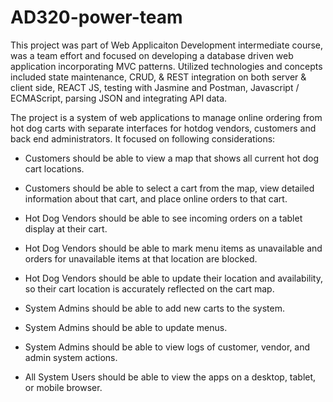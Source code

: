 # AD320-power-team

This project was part of Web Applicaiton Development intermediate course, was a team effort and focused on developing a database driven web application incorporating MVC patterns. Utilized technologies and concepts included state maintenance, CRUD, & REST integration on both server & client side, REACT JS, testing with Jasmine and Postman,
Javascript / ECMAScript, parsing JSON and integrating API data.

The project is a system of web applications to manage online ordering from hot dog carts with separate interfaces for hotdog vendors, customers and back end administrators.
It focused on following considerations: 

- Customers should be able to view a map that shows all current hot dog cart locations. 

- Customers should be able to select a cart from the map, view detailed information about that cart, and place online orders to that cart.

- Hot Dog Vendors should be able to see incoming orders on a tablet display at their cart.

- Hot Dog Vendors should be able to mark menu items as unavailable and orders for unavailable items at that location are blocked.

- Hot Dog Vendors should be able to update their location and availability, so their cart location is accurately reflected on the cart map.

- System Admins should be able to add new carts to the system.

- System Admins should be able to update menus.

- System Admins should be able to view logs of customer, vendor, and admin system actions.

- All System Users should be able to view the apps on a desktop, tablet, or mobile browser.

